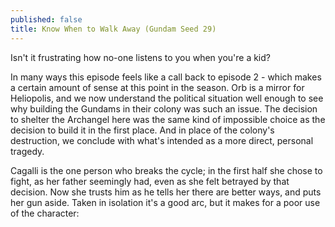```yaml
---
published: false
title: Know When to Walk Away (Gundam Seed 29)
---
```

Isn't it frustrating how no-one listens to you when you're a kid?

In many ways this episode feels like a call back to episode 2 - which makes a certain amount of sense at this point in the season. Orb is a mirror for Heliopolis, and we now understand the political situation well enough to see why building the Gundams in their colony was such an issue. The decision to shelter the Archangel here was the same kind of impossible choice as the decision to build it in the first place. And in place of the colony's destruction, we conclude with what's intended as a more direct, personal tragedy.

Cagalli is the one person who breaks the cycle; in the first half she chose to fight, as her father seemingly had, even as she felt betrayed by that decision. Now she trusts him as he tells her there are better ways, and puts her gun aside. Taken in isolation it's a good arc, but it makes for a poor use of the character: 